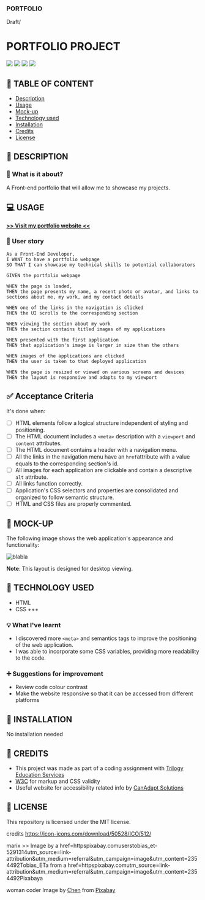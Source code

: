 ### PORTFOLIO

Draft/

# PORTFOLIO PROJECT

![](https://img.shields.io/badge/html-HTML5-orange?logo=html5)
![](https://img.shields.io/badge/css-CSS3-%231572B6)
![](https://img.shields.io/w3c-validation/html?targetUrl=https%3A%2F%2Fsenseilein.github.io%2Fchallenge1-horiseon%2F)
![](https://img.shields.io/github/license/senseilein/challenge1-horiseon)

## 🚩 TABLE OF CONTENT

- [Description](#-description)
- [Usage](#-usage)
- [Mock-up](#-mock-up)
- [Technology used](#-technology-used)
- [Installation](#-installation)
- [Credits](#-credits)
- [License](#-license)

## 📖 DESCRIPTION

### 🎯 What is it about?

A Front-end portfolio that will allow me to showcase my projects.

## 💻 USAGE

[**>> Visit my portfolio website <<**](https://senseilein.github.io/challenge1-portfolio/)

### 💬 User story
```
As a Front-End Developer,  
I WANT to have a portfolio webpage
SO THAT I can showcase my technical skills to potential collaborators
```
```
GIVEN the portfolio webpage

WHEN the page is loaded, 
THEN the page presents my name, a recent photo or avatar, and links to sections about me, my work, and my contact details

WHEN one of the links in the navigation is clicked  
THEN the UI scrolls to the corresponding section

WHEN viewing the section about my work
THEN the section contains titled images of my applications

WHEN presented with the first application
THEN that application's image is larger in size than the others

WHEN images of the applications are clicked   
THEN the user is taken to that deployed application

WHEN the page is resized or viewed on various screens and devices
THEN the layout is responsive and adapts to my viewport

```

## ✅ Acceptance Criteria

It's done when:

- [ ] HTML elements follow a logical structure independent of styling and positioning.
- [ ] The HTML document includes a `<meta>` description with a `viewport` and `content` attributes.
- [ ] The HTML document contains a header with a navigation menu.  
- [ ] All the links in the navigation menu have an `href`attribute with a value equals to the corresponding section's id.
- [ ] All images for each application are clickable and contain a descriptive `alt` attribute.
- [ ] All links function correctly.
- [ ] Application's CSS selectors and properties are consolidated and organized to follow semantic structure.
- [ ] HTML and CSS files are properly commented.

## 🎨 MOCK-UP

The following image shows the web application's appearance and functionality:

![blabla](Assets/01-html-css-git-challenge-demo.png)

**Note**: This layout is designed for desktop viewing.

## 🔧 TECHNOLOGY USED

- HTML
- CSS +++

### 💡 What I've learnt

- I discovered more `<meta>` and semantics tags to improve the positioning of the web application.
- I was able to incorporate some CSS variables, providing more readability to the code.

### ➕ Suggestions for improvement

- Review code colour contrast
- Make the website responsive so that it can be accessed from different platforms

## 🚀 INSTALLATION

No installation needed

## 💬 CREDITS

- This project was made as part of a coding assignment with [Trilogy Education Services](https://skillsforlife.edx.org/?utm_source=govuk)
- [W3C](https://validator.w3.org/) for markup and CSS validity
- Useful website for accessibility related info by [CanAdapt Solutions](https://www.davidmacd.com/blog/alternate-text-for-css-background-images.html)

## 📜 LICENSE

This repository is licensed under the MIT license.

credits
https://icon-icons.com/download/50528/ICO/512/

marix >> Image by a href=httpspixabay.comuserstobias_et-5291314utm_source=link-attribution&amp;utm_medium=referral&amp;utm_campaign=image&amp;utm_content=2354492Tobias_ETa from a href=httpspixabay.comutm_source=link-attribution&amp;utm_medium=referral&amp;utm_campaign=image&amp;utm_content=2354492Pixabaya

woman coder Image by <a href="https://pixabay.com/users/chenspec-7784448/?utm_source=link-attribution&amp;utm_medium=referral&amp;utm_campaign=image&amp;utm_content=5888934">Chen</a> from <a href="https://pixabay.com//?utm_source=link-attribution&amp;utm_medium=referral&amp;utm_campaign=image&amp;utm_content=5888934">Pixabay</a>
